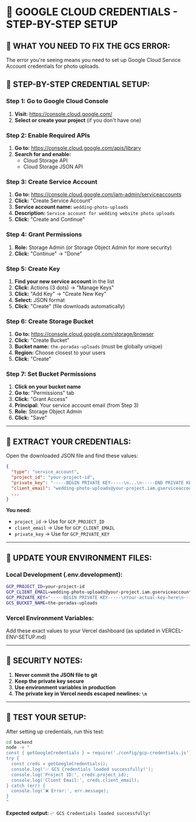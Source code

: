 # 🔑 GOOGLE CLOUD CREDENTIALS - STEP-BY-STEP SETUP

## 🚨 **WHAT YOU NEED TO FIX THE GCS ERROR:**

The error you're seeing means you need to set up Google Cloud Service Account credentials for photo uploads.

## 🎯 **STEP-BY-STEP CREDENTIAL SETUP:**

### **Step 1: Go to Google Cloud Console**

1. **Visit:** https://console.cloud.google.com/
2. **Select or create your project** (if you don't have one)

### **Step 2: Enable Required APIs**

1. **Go to:** https://console.cloud.google.com/apis/library
2. **Search for and enable:**
   - Cloud Storage API
   - Cloud Storage JSON API

### **Step 3: Create Service Account**

1. **Go to:** https://console.cloud.google.com/iam-admin/serviceaccounts
2. **Click:** "Create Service Account"
3. **Service account name:** `wedding-photo-uploads`
4. **Description:** `Service account for wedding website photo uploads`
5. **Click:** "Create and Continue"

### **Step 4: Grant Permissions**

1. **Role:** Storage Admin (or Storage Object Admin for more security)
2. **Click:** "Continue" → "Done"

### **Step 5: Create Key**

1. **Find your new service account** in the list
2. **Click:** Actions (3 dots) → "Manage Keys"
3. **Click:** "Add Key" → "Create New Key"
4. **Select:** JSON format
5. **Click:** "Create" (file downloads automatically)

### **Step 6: Create Storage Bucket**

1. **Go to:** https://console.cloud.google.com/storage/browser
2. **Click:** "Create Bucket"
3. **Bucket name:** `the-poradas-uploads` (must be globally unique)
4. **Region:** Choose closest to your users
5. **Click:** "Create"

### **Step 7: Set Bucket Permissions**

1. **Click on your bucket name**
2. **Go to:** "Permissions" tab
3. **Click:** "Grant Access"
4. **Principal:** Your service account email (from Step 3)
5. **Role:** Storage Object Admin
6. **Click:** "Save"

---

## 🎯 **EXTRACT YOUR CREDENTIALS:**

Open the downloaded JSON file and find these values:

```json
{
  "type": "service_account",
  "project_id": "your-project-id",
  "private_key": "-----BEGIN PRIVATE KEY-----\n...\n-----END PRIVATE KEY-----\n",
  "client_email": "wedding-photo-uploads@your-project.iam.gserviceaccount.com",
  ...
}
```

**You need:**

- `project_id` → Use for `GCP_PROJECT_ID`
- `client_email` → Use for `GCP_CLIENT_EMAIL`
- `private_key` → Use for `GCP_PRIVATE_KEY`

---

## 🎯 **UPDATE YOUR ENVIRONMENT FILES:**

### **Local Development (.env.development):**

```bash
GCP_PROJECT_ID=your-project-id
GCP_CLIENT_EMAIL=wedding-photo-uploads@your-project.iam.gserviceaccount.com
GCP_PRIVATE_KEY="-----BEGIN PRIVATE KEY-----\nYour-actual-key-here\n-----END PRIVATE KEY-----"
GCS_BUCKET_NAME=the-poradas-uploads
```

### **Vercel Environment Variables:**

Add these exact values to your Vercel dashboard (as updated in VERCEL-ENV-SETUP.md)

---

## 🚨 **SECURITY NOTES:**

1. **Never commit the JSON file to git**
2. **Keep the private key secure**
3. **Use environment variables in production**
4. **The private key in Vercel needs escaped newlines: `\n`**

---

## 🧪 **TEST YOUR SETUP:**

After setting up credentials, run this test:

```bash
cd backend
node -e "
const { getGoogleCredentials } = require('./config/gcp-credentials.js');
try {
  const creds = getGoogleCredentials();
  console.log('✅ GCS Credentials loaded successfully!');
  console.log('Project ID:', creds.project_id);
  console.log('Client Email:', creds.client_email);
} catch (err) {
  console.log('❌ Error:', err.message);
}
"
```

**Expected output:** `✅ GCS Credentials loaded successfully!`
